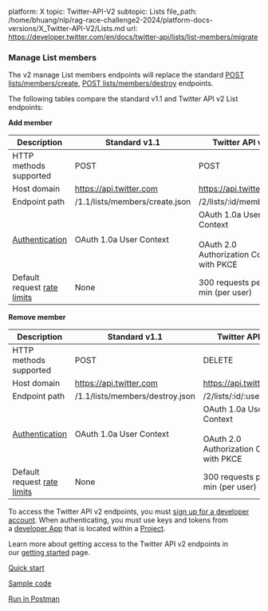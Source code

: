platform: X
topic: Twitter-API-V2
subtopic: Lists
file_path: /home/bhuang/nlp/rag-race-challenge2-2024/platform-docs-versions/X_Twitter-API-V2/Lists.md
url: https://developer.twitter.com/en/docs/twitter-api/lists/list-members/migrate


### Manage List members

The v2 manage List members endpoints will replace the standard [POST lists/members/create](https://developer.twitter.com/en/docs/twitter-api/v1/accounts-and-users/create-manage-lists/api-reference/post-lists-members-create), [POST lists/members/destroy](https://developer.twitter.com/en/docs/twitter-api/v1/accounts-and-users/create-manage-lists/api-reference/post-lists-members-destroy) endpoints.

The following tables compare the standard v1.1 and Twitter API v2 List endpoints:

**Add member**

| Description | Standard v1.1 | Twitter API v2 |
| --- | --- | --- |
| HTTP methods supported | POST | POST |
| Host domain | https://api.twitter.com | https://api.twitter.com |
| Endpoint path | /1.1/lists/members/create.json | /2/lists/:id/members |
| [Authentication](https://developer.twitter.com/content/developer-twitter/en/docs/authentication) | OAuth 1.0a User Context | OAuth 1.0a User Context<br><br>OAuth 2.0 Authorization Code with PKCE |
| Default request [rate limits](https://developer.twitter.com/content/developer-twitter/en/docs/rate-limits) | None | 300 requests per 15 min (per user) |

**Remove member**

| Description | Standard v1.1 | Twitter API v2 |
| --- | --- | --- |
| HTTP methods supported | POST | DELETE |
| Host domain | https://api.twitter.com | https://api.twitter.com |
| Endpoint path | /1.1/lists/members/destroy.json | /2/lists/:id/:user\_id |
| [Authentication](https://developer.twitter.com/content/developer-twitter/en/docs/authentication) | OAuth 1.0a User Context | OAuth 1.0a User Context<br><br>OAuth 2.0 Authorization Code with PKCE |
| Default request [rate limits](https://developer.twitter.com/content/developer-twitter/en/docs/rate-limits) | None | 300 requests per 15 min (per user) |

To access the Twitter API v2 endpoints, you must [sign up for a developer account](https://developer.twitter.com/en/portal/petition/essential/basic-info). When authenticating, you must use keys and tokens from a [developer App](https://developer.twitter.com/en/docs/apps) that is located within a [Project](https://developer.twitter.com/en/docs/projects). 

Learn more about getting access to the Twitter API v2 endpoints in our [getting started](https://developer.twitter.com/en/docs/twitter-api/getting-started/getting-access-to-the-twitter-api) page.

[Quick start](https://developer.twitter.com/en/docs/twitter-api/lists/list-members/quick-start)

[Sample code](https://github.com/twitterdev/Twitter-API-v2-sample-code)

[Run in Postman](https://t.co/twitter-api-postman)